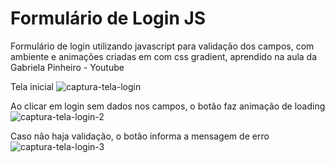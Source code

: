 # Formulário de Login JS

Formulário de login utilizando javascript para validação dos campos, com ambiente e animações criadas em com css gradient, aprendido na aula da Gabriela Pinheiro - Youtube

Tela inicial 
![captura-tela-login](https://user-images.githubusercontent.com/29956737/142244320-a96b9ce9-34d8-4ec1-b1a9-9c5b462b7af2.PNG)

Ao clicar em login sem dados nos campos, o botão faz animação de loading
![captura-tela-login-2](https://user-images.githubusercontent.com/29956737/142244329-c6854718-6ec3-44d8-8d0e-cee610ff9fd8.PNG)

Caso não haja validação, o botão informa a mensagem de erro
![captura-tela-login-3](https://user-images.githubusercontent.com/29956737/142244334-27d4539e-c92a-452d-ac97-b01d5fd2f5cc.PNG)
